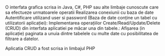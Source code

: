 O interfata grafica scrisa in Java, C#, PHP sau alte limbaje cunoscute care sa efectueze urmatoarele operatii
Realizarea conexiunii cu baza de date 
Autentificare  utilizand  user si  password (Baza de date conține un tabel cu utilizatorii aplicației):
Implementarea operațiilor Create/Read/Update/Delete (CRUD) din interfata aplicatiei pe măcar una din tabele.:
 Afișarea (in aplicație) paginata a unuia dintre tabelele cu multe date cu posibilitatea de filtrare a datelor.


Aplicatia CRUD a fost scrisa in limbajul PHP
